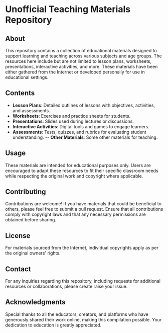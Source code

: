 # Unofficial Teaching Materials Repository


## About

This repository contains a collection of educational materials designed to support learning and teaching across various subjects and age groups. The resources here include but are not limited to lesson plans, worksheets, presentations, interactive activities, and more. These materials have been either gathered from the Internet or developed personally for use in educational settings.

## Contents

- **Lesson Plans**: Detailed outlines of lessons with objectives, activities, and assessments.
- **Worksheets**: Exercises and practice sheets for students.
- **Presentations**: Slides used during lectures or discussions.
- **Interactive Activities**: Digital tools and games to engage learners.
- **Assessments**: Tests, quizzes, and rubrics for evaluating student understanding.
-- **Other Materials**: Some other materials for teaching.

## Usage

These materials are intended for educational purposes only. Users are encouraged to adapt these resources to fit their specific classroom needs while respecting the original work and copyright where applicable.

## Contributing

Contributions are welcome! If you have materials that could be beneficial to others, please feel free to submit a pull request. Ensure that all contributions comply with copyright laws and that any necessary permissions are obtained before sharing.

## License

For materials sourced from the Internet, individual copyrights apply as per the original owners' rights.

## Contact

For any inquiries regarding this repository, including requests for additional resources or collaborations, please create raise your issue.

## Acknowledgments

Special thanks to all the educators, creators, and platforms who have generously shared their work online, making this compilation possible. Your dedication to education is greatly appreciated.
